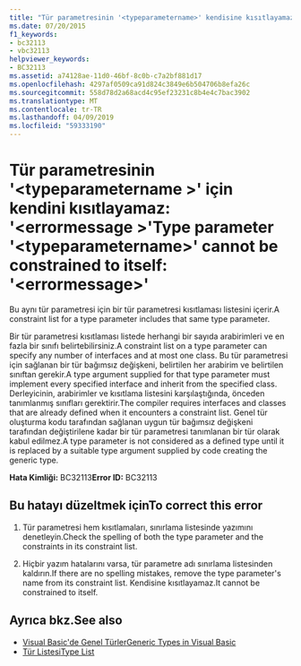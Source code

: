 ```yaml
---
title: "Tür parametresinin '<typeparametername>' kendisine kısıtlayamaz: '<errormessage>'"
ms.date: 07/20/2015
f1_keywords:
- bc32113
- vbc32113
helpviewer_keywords:
- BC32113
ms.assetid: a74128ae-11d0-46bf-8c0b-c7a2bf881d17
ms.openlocfilehash: 4297af0509ca91d824c3849e6b504706b8efa26c
ms.sourcegitcommit: 558d78d2a68acd4c95ef23231c8b4e4c7bac3902
ms.translationtype: MT
ms.contentlocale: tr-TR
ms.lasthandoff: 04/09/2019
ms.locfileid: "59333190"
---
```

# <a name="type-parameter-typeparametername-cannot-be-constrained-to-itself-errormessage"></a><span data-ttu-id="7f2b5-102">Tür parametresinin '\<typeparametername >' için kendini kısıtlayamaz: '\<errormessage >'</span><span class="sxs-lookup"><span data-stu-id="7f2b5-102">Type parameter '\<typeparametername>' cannot be constrained to itself: '\<errormessage>'</span></span>
<span data-ttu-id="7f2b5-103">Bu aynı tür parametresi için bir tür parametresi kısıtlaması listesini içerir.</span><span class="sxs-lookup"><span data-stu-id="7f2b5-103">A constraint list for a type parameter includes that same type parameter.</span></span>  
  
 <span data-ttu-id="7f2b5-104">Bir tür parametresi kısıtlaması listede herhangi bir sayıda arabirimleri ve en fazla bir sınıfı belirtebilirsiniz.</span><span class="sxs-lookup"><span data-stu-id="7f2b5-104">A constraint list on a type parameter can specify any number of interfaces and at most one class.</span></span> <span data-ttu-id="7f2b5-105">Bu tür parametresi için sağlanan bir tür bağımsız değişkeni, belirtilen her arabirim ve belirtilen sınıftan gerekir.</span><span class="sxs-lookup"><span data-stu-id="7f2b5-105">A type argument supplied for that type parameter must implement every specified interface and inherit from the specified class.</span></span> <span data-ttu-id="7f2b5-106">Derleyicinin, arabirimler ve kısıtlama listesini karşılaştığında, önceden tanımlanmış sınıfları gerektirir.</span><span class="sxs-lookup"><span data-stu-id="7f2b5-106">The compiler requires interfaces and classes that are already defined when it encounters a constraint list.</span></span> <span data-ttu-id="7f2b5-107">Genel tür oluşturma kodu tarafından sağlanan uygun tür bağımsız değişkeni tarafından değiştirilene kadar bir tür parametresi tanımlanan bir tür olarak kabul edilmez.</span><span class="sxs-lookup"><span data-stu-id="7f2b5-107">A type parameter is not considered as a defined type until it is replaced by a suitable type argument supplied by code creating the generic type.</span></span>  
  
 <span data-ttu-id="7f2b5-108">**Hata Kimliği:** BC32113</span><span class="sxs-lookup"><span data-stu-id="7f2b5-108">**Error ID:** BC32113</span></span>  
  
## <a name="to-correct-this-error"></a><span data-ttu-id="7f2b5-109">Bu hatayı düzeltmek için</span><span class="sxs-lookup"><span data-stu-id="7f2b5-109">To correct this error</span></span>  
  
1. <span data-ttu-id="7f2b5-110">Tür parametresi hem kısıtlamaları, sınırlama listesinde yazımını denetleyin.</span><span class="sxs-lookup"><span data-stu-id="7f2b5-110">Check the spelling of both the type parameter and the constraints in its constraint list.</span></span>  
  
2. <span data-ttu-id="7f2b5-111">Hiçbir yazım hatalarını varsa, tür parametre adı sınırlama listesinden kaldırın.</span><span class="sxs-lookup"><span data-stu-id="7f2b5-111">If there are no spelling mistakes, remove the type parameter's name from its constraint list.</span></span> <span data-ttu-id="7f2b5-112">Kendisine kısıtlayamaz.</span><span class="sxs-lookup"><span data-stu-id="7f2b5-112">It cannot be constrained to itself.</span></span>  
  
## <a name="see-also"></a><span data-ttu-id="7f2b5-113">Ayrıca bkz.</span><span class="sxs-lookup"><span data-stu-id="7f2b5-113">See also</span></span>

- [<span data-ttu-id="7f2b5-114">Visual Basic'de Genel Türler</span><span class="sxs-lookup"><span data-stu-id="7f2b5-114">Generic Types in Visual Basic</span></span>](../../visual-basic/programming-guide/language-features/data-types/generic-types.md)
- [<span data-ttu-id="7f2b5-115">Tür Listesi</span><span class="sxs-lookup"><span data-stu-id="7f2b5-115">Type List</span></span>](../../visual-basic/language-reference/statements/type-list.md)
